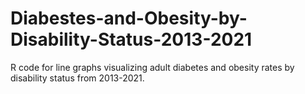 # Diabestes-and-Obesity-by-Disability-Status-2013-2021
R code for line graphs visualizing adult diabetes and obesity rates by disability status from 2013-2021.
